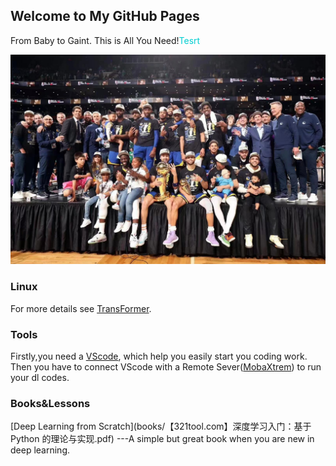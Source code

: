 ## Welcome to My GitHub Pages
From Baby to Gaint. This is All You Need!<font color=DarkTurquoise>Tesrt</font>

[![GSW](image/2022finals.jpg "GSW")](https://blog.csdn.net/y_bccl27/article/details/87980986)
### Linux
<!--
```markdown
I
Love
Linux
```
-->
For more details see [TransFormer](https://zhuanlan.zhihu.com/p/398039366).

### Tools
Firstly,you need a [VScode](https://blog.csdn.net/weixin_50821119/article/details/110528064), which help you easily start you coding work.
Then you have to connect VScode with a Remote Sever([MobaXtrem](https://mobaxterm.mobatek.net/)) to run your dl codes.



### Books&Lessons
[Deep Learning from Scratch](books/【321tool.com】深度学习入门：基于 Python 的理论与实现.pdf)  ---A simple but great book when you are new in deep learning.


